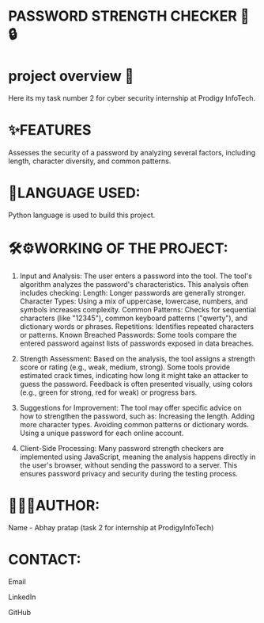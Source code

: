 # PASSWORD STRENGTH CHECKER 🔐🔒
# project overview 📌
Here its my task number 2 for cyber security internship at Prodigy InfoTech.

# ✨FEATURES
Assesses the security of a password by analyzing several factors, including length, character diversity, and common patterns.

# 🚀LANGUAGE USED:
Python language is used to build this project.


# 🛠️⚙️WORKING OF THE PROJECT:
1. Input and Analysis:
The user enters a password into the tool. 
The tool's algorithm analyzes the password's characteristics. 
This analysis often includes checking:
Length: Longer passwords are generally stronger. 
Character Types: Using a mix of uppercase, lowercase, numbers, and symbols increases complexity. 
Common Patterns: Checks for sequential characters (like "12345"), common keyboard patterns ("qwerty"), and dictionary words or phrases. 
Repetitions: Identifies repeated characters or patterns. 
Known Breached Passwords: Some tools compare the entered password against lists of passwords exposed in data breaches. 

2. Strength Assessment:
Based on the analysis, the tool assigns a strength score or rating (e.g., weak, medium, strong).
Some tools provide estimated crack times, indicating how long it might take an attacker to guess the password.
Feedback is often presented visually, using colors (e.g., green for strong, red for weak) or progress bars. 


3. Suggestions for Improvement:
The tool may offer specific advice on how to strengthen the password, such as:
Increasing the length.
Adding more character types.
Avoiding common patterns or dictionary words.
Using a unique password for each online account. 


4. Client-Side Processing:
Many password strength checkers are implemented using JavaScript, meaning the analysis happens directly in the user's browser, without sending the password to a server.
This ensures password privacy and security during the testing process. 




# 🧑🏻‍💻AUTHOR:
Name - Abhay pratap
(task 2 for internship at ProdigyInfoTech)


# CONTACT:
Email


LinkedIn


GitHub




